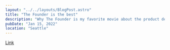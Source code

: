 ```yaml
---
layout: "../../layouts/BlogPost.astro"
title: "The Founder is the best"
description: "Why The Founder is my favorite movie about the product design process"
pubDate: "Jan 15, 2022"
location: "Seattle"
---
```


[Link](https://www.linkedin.com/pulse/founder6-lessons-from-movie-mcdonalds-greg-coticchia-mba-pc/)